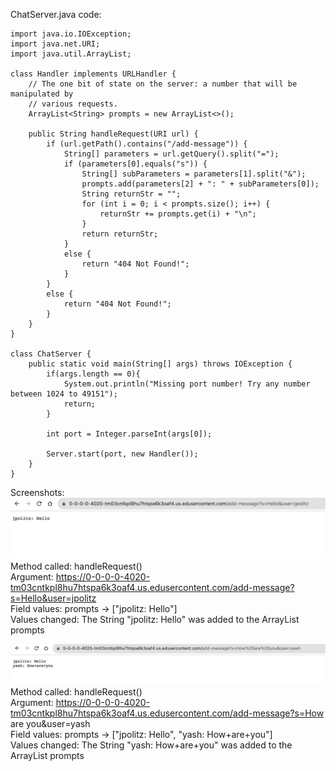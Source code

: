 ChatServer.java code:
```
import java.io.IOException;
import java.net.URI;
import java.util.ArrayList;

class Handler implements URLHandler {
    // The one bit of state on the server: a number that will be manipulated by
    // various requests.
    ArrayList<String> prompts = new ArrayList<>();

    public String handleRequest(URI url) {
        if (url.getPath().contains("/add-message")) {
            String[] parameters = url.getQuery().split("=");
            if (parameters[0].equals("s")) {
                String[] subParameters = parameters[1].split("&");
                prompts.add(parameters[2] + ": " + subParameters[0]);
                String returnStr = "";
                for (int i = 0; i < prompts.size(); i++) {
                    returnStr += prompts.get(i) + "\n";
                }
                return returnStr;
            }
            else {
                return "404 Not Found!";
            }
        }
        else {
            return "404 Not Found!";
        }
    }
}

class ChatServer {
    public static void main(String[] args) throws IOException {
        if(args.length == 0){
            System.out.println("Missing port number! Try any number between 1024 to 49151");
            return;
        }

        int port = Integer.parseInt(args[0]);

        Server.start(port, new Handler());
    }
}
```
Screenshots: 
![Image](image-1.png)
Method called: handleRequest()
<br>
Argument: https://0-0-0-0-4020-tm03cntkpl8hu7htspa6k3oaf4.us.edusercontent.com/add-message?s=Hello&user=jpolitz
<br>
Field values: prompts -> ["jpolitz: Hello"]
<br>
Values changed: The String "jpolitz: Hello" was added to the ArrayList prompts


![Image](image-2.png)
Method called: handleRequest()
<br>
Argument: https://0-0-0-0-4020-tm03cntkpl8hu7htspa6k3oaf4.us.edusercontent.com/add-message?s=How are you&user=yash
<br>
Field values: prompts -> ["jpolitz: Hello", "yash: How+are+you"]
<br>
Values changed: The String "yash: How+are+you" was added to the ArrayList prompts
